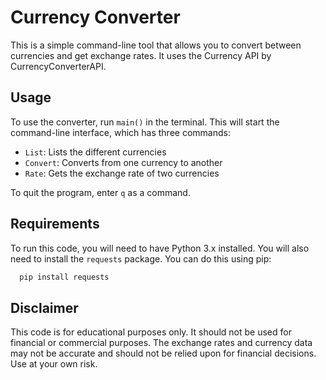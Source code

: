 # Currency Converter

This is a simple command-line tool that allows you to convert between currencies and get exchange rates. It uses the Currency API by CurrencyConverterAPI.

## Usage

To use the converter, run `main()` in the terminal. This will start the command-line interface, which has three commands:

- `List`: Lists the different currencies
- `Convert`: Converts from one currency to another
- `Rate`: Gets the exchange rate of two currencies

To quit the program, enter `q` as a command.

## Requirements

To run this code, you will need to have Python 3.x installed. You will also need to install the `requests` package. You can do this using pip:

```bash
  pip install requests
```

## Disclaimer

This code is for educational purposes only. It should not be used for financial or commercial purposes. The exchange rates and currency data may not be accurate and should not be relied upon for financial decisions. Use at your own risk.
